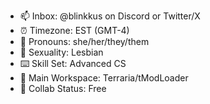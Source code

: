 - 📫 Inbox: @blinkkus on Discord or Twitter/X
- ⏰ Timezone: EST (GMT-4)
- 🤍 Pronouns: she/her/they/them
- 🩷 Sexuality: Lesbian
- ⌨️ Skill Set: Advanced CS
- 💫 Main Workspace: Terraria/tModLoader
- 💞️ Collab Status: Free
